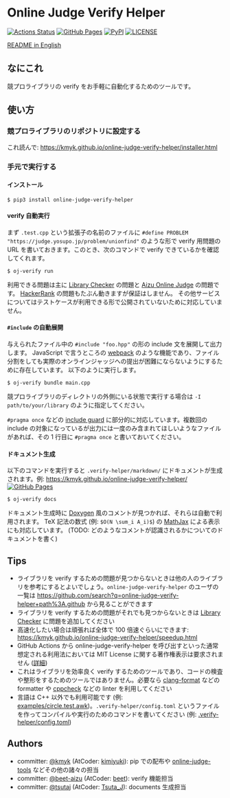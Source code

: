 # Online Judge Verify Helper

[![Actions Status](https://github.com/kmyk/online-judge-verify-helper/workflows/verify/badge.svg)](https://github.com/kmyk/online-judge-verify-helper/actions)
[![GitHub Pages](https://img.shields.io/static/v1?label=GitHub+Pages&message=+&color=brightgreen&logo=github)](https://kmyk.github.io/online-judge-verify-helper/)
[![PyPI](https://img.shields.io/pypi/v/online-judge-verify-helper)](https://pypi.org/project/online-judge-verify-helper/)
[![LICENSE](https://img.shields.io/pypi/l/online-judge-verify-helper.svg)](https://github.com/kmyk/online-judge-verify-helper/blob/master/LICENSE)

[README in English](README.md)

## なにこれ

競プロライブラリの verify をお手軽に自動化するためのツールです。

## 使い方

### 競プロライブラリのリポジトリに設定する

これ読んで: <https://kmyk.github.io/online-judge-verify-helper/installer.html>

### 手元で実行する

#### インストール

``` console
$ pip3 install online-judge-verify-helper
```

#### verify 自動実行

まず `.test.cpp` という拡張子の名前のファイルに `#define PROBLEM "https://judge.yosupo.jp/problem/unionfind"` のような形で verify 用問題の URL を書いておきます。このとき、次のコマンドで verify できているかを確認してくれます。

``` console
$ oj-verify run
```

利用できる問題は主に [Library Checker](https://judge.yosupo.jp/) の問題と [Aizu Online Judge](https://onlinejudge.u-aizu.ac.jp/home) の問題です。
[HackerRank](https://www.hackerrank.com/) の問題もたぶん動きますが保証はしません。
その他サービスについてはテストケースが利用できる形で公開されていないために対応していません。

#### `#include` の自動展開

与えられたファイル中の `#include "foo.hpp"` の形の include 文を展開して出力します。
JavaScript で言うところの [webpack](https://webpack.js.org/) のような機能であり、ファイル分割をしても実際のオンラインジャッジへの提出が困難にならないようにするために存在しています。
以下のように実行します。

``` console
$ oj-verify bundle main.cpp
```

競プロライブラリのディレクトリの外側にいる状態で実行する場合は `-I path/to/your/library` のように指定してください。

`#pragma once` などの [include guard](https://ja.wikibooks.org/wiki/More_C%2B%2B_Idioms/%E3%82%A4%E3%83%B3%E3%82%AF%E3%83%AB%E3%83%BC%E3%83%89%E3%82%AC%E3%83%BC%E3%83%89%E3%83%9E%E3%82%AF%E3%83%AD%28Include_Guard_Macro%29) に部分的に対応しています。複数回の include の対象になっているが出力には一度のみ含まれてほしいようなファイルがあれば、その 1 行目に `#pragma once` と書いておいてください。

#### ドキュメント生成

以下のコマンドを実行すると `.verify-helper/markdown/` にドキュメントが生成されます。例: [https://kmyk.github.io/online-judge-verify-helper/ ![GitHub Pages](https://img.shields.io/static/v1?label=GitHub+Pages&message=+&color=brightgreen&logo=github)](https://kmyk.github.io/online-judge-verify-helper/)

``` console
$ oj-verify docs
```

ドキュメント生成時に [Doxygen](http://www.doxygen.jp/) 風のコメントが見つかれば、それらは自動で利用されます。
TeX 記法の数式 (例: `$O(N \sum_i A_i)$`) の [MathJax](https://www.mathjax.org/) による表示にも対応しています。
(TODO: どのようなコメントが認識されるかについてのドキュメントを書く)

## Tips

-   ライブラリを verify するための問題が見つからないときは他の人のライブラリを参考にするとよいでしょう。`online-judge-verify-helper` のユーザの一覧は <https://github.com/search?q=online-judge-verify-helper+path%3A.github> から見ることができます
-   ライブラリを verify するための問題がそれでも見つからないときは [Library Checker](https://judge.yosupo.jp/) に問題を追加してください
-   高速化したい場合は頑張れば全体で 100 倍速ぐらいにできます: <https://kmyk.github.io/online-judge-verify-helper/speedup.html>
-   GitHub Actions から online-judge-verify-helper を呼び出すといった通常想定される利用法においては MIT License に関する著作権表示は要求されません ([詳細](https://github.com/kmyk/online-judge-verify-helper/issues/34))
-   これはライブラリを効率良く verify するためのツールであり、コードの検査や整形をするためのツールではありません。必要なら [clang-format](https://clang.llvm.org/docs/ClangFormat.html) などの formatter や [cppcheck](http://cppcheck.sourceforge.net/) などの linter を利用してください
-   言語は C++ 以外でも利用可能です (例: [examples/circle.test.awk](https://github.com/kmyk/online-judge-verify-helper/tree/master/examples/circle.test.awk))。`.verify-helper/config.toml` というファイルを作ってコンパイルや実行のためのコマンドを書いてください (例: [.verify-helper/config.toml](https://github.com/kmyk/online-judge-verify-helper/blob/master/.verify-helper/config.toml))

## Authors

-   committer: [@kmyk](https://github.com/kmyk) (AtCoder: [kimiyuki](https://atcoder.jp/users/kimiyuki)): pip での配布や [online-judge-tools](https://github.com/kmyk/online-judge-tools) などその他の諸々の担当
-   committer: [@beet-aizu](https://github.com/beet-aizu) (AtCoder: [beet](https://atcoder.jp/users/beet)): verify 機能担当
-   committer: [@tsutaj](https://github.com/tsutaj) (AtCoder: [Tsuta_J](https://atcoder.jp/users/Tsuta_J)): documents 生成担当
